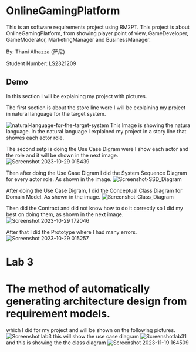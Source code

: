 # OnlineGamingPlatform

This is an software requirements project using RM2PT. This project is about OnlineGamingPlatform, from showing player point of view, GameDeveloper, GameModerator, MarketingManager and BusinessManager. 

By: Thani Alhazza (萨尼)

Student Number: LS2321209


## Demo

In this section I will be explaining my project with pictures.

The first section is about the store line were I will be explaining my project in natural language for the target system. 

![natural-language-for-the-target-system](https://github.com/Thani98/onlinegamingplatform/assets/148690401/88982e8f-d11f-446c-94db-4396c727c4d6)
This Image is showing the natura language. In the natural language I explained my project in a story line that showes each actor role.

The second setp is doing the Use Case Digram were I show each actor and the role and it will be shown in the next image.
![Screenshot 2023-10-29 015439](https://github.com/Thani98/onlinegamingplatform/assets/148690401/1054a454-5957-426f-9b82-f82788003459)

Then after doing the Use Case Digram I did the System Sequence Diagram for every actor role. As shown in the image.
![Screenshot-SSD_Diagram](https://github.com/Thani98/onlinegamingplatform/assets/148690401/0947dfff-c9e9-4efa-8f45-3e7c3e690db5)

After doing the Use Case Digram, I did the Conceptual Class Diagram for Domain Model. As shown in the image.
![Screenshot-Class_Diagram](https://github.com/Thani98/onlinegamingplatform/assets/148690401/a199b75a-b9e5-479d-8da7-738cd97b374b)

Then did the Contract and did not know how to do it correctly so I did my best on doing them, as shown in the next image.
![Screenshot 2023-10-29 172046](https://github.com/Thani98/onlinegamingplatform/assets/148690401/1f5c030e-4eb8-4d5b-bc42-85bbbd2f31a6)

After that I did the Prototype where I had many errors.
![Screenshot 2023-10-29 015257](https://github.com/Thani98/onlinegamingplatform/assets/148690401/9d044e62-c25f-42d7-9fd5-92cde5bd4def)

# Lab 3

# The method of automatically generating architecture design from requirement models.
which I did for my project and will be shown on the following pictures.
![Screenshot lab3](https://github.com/Thani98/onlinegamingplatform/assets/148690401/ab9d72c9-40bc-4a97-a4c8-b3900a52f266)
this will show the use case diagram
![Screenshotlab31](https://github.com/Thani98/onlinegamingplatform/assets/148690401/09d8616a-415d-4c39-9b73-f25e118bb724)
and this is showing the the class diagram
![Screenshot 2023-11-19 164509](https://github.com/Thani98/onlinegamingplatform/assets/148690401/9308cac5-5779-4055-8804-ae478501bffb)






 


